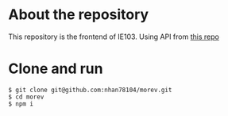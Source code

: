 # About the repository
This repository is the frontend of IE103. Using API from [this repo](https://github.com/LuxionRob)

# Clone and run
```
$ git clone git@github.com:nhan78104/morev.git
$ cd morev
$ npm i
```
